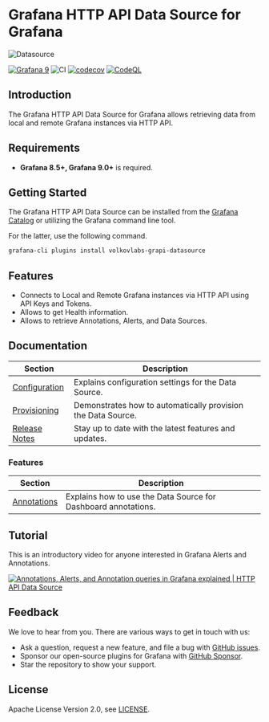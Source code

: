 # Grafana HTTP API Data Source for Grafana

![Datasource](https://github.com/VolkovLabs/volkovlabs-grapi-datasource/raw/main/src/img/datasource.png)

[![Grafana 9](https://img.shields.io/badge/Grafana-9.4.3-orange)](https://www.grafana.com)
![CI](https://github.com/volkovlabs/volkovlabs-grapi-datasource/workflows/CI/badge.svg)
[![codecov](https://codecov.io/gh/VolkovLabs/volkovlabs-grapi-datasource/branch/main/graph/badge.svg)](https://codecov.io/gh/VolkovLabs/volkovlabs-grapi-datasource)
[![CodeQL](https://github.com/VolkovLabs/volkovlabs-grapi-datasource/actions/workflows/codeql-analysis.yml/badge.svg)](https://github.com/VolkovLabs/volkovlabs-grapi-datasource/actions/workflows/codeql-analysis.yml)

## Introduction

The Grafana HTTP API Data Source for Grafana allows retrieving data from local and remote Grafana instances via HTTP API.

## Requirements

- **Grafana 8.5+, Grafana 9.0+** is required.

## Getting Started

The Grafana HTTP API Data Source can be installed from the [Grafana Catalog](https://grafana.com/grafana/plugins/volkovlabs-grapi-datasource/) or utilizing the Grafana command line tool.

For the latter, use the following command.

```bash
grafana-cli plugins install volkovlabs-grapi-datasource
```

## Features

- Connects to Local and Remote Grafana instances via HTTP API using API Keys and Tokens.
- Allows to get Health information.
- Allows to retrieve Annotations, Alerts, and Data Sources.

## Documentation

| Section                      | Description                                                  |
| ---------------------------- | ------------------------------------------------------------ |
| [Configuration](https://volkovlabs.io/plugins/volkovlabs-grapi-datasource/configuration) | Explains configuration settings for the Data Source.         |
| [Provisioning](https://volkovlabs.io/plugins/volkovlabs-grapi-datasource/provisioning) | Demonstrates how to automatically provision the Data Source. |
| [Release Notes](https://volkovlabs.io/plugins/volkovlabs-grapi-datasource/release)     | Stay up to date with the latest features and updates.        |

### Features

| Section                    | Description                                                    |
| -------------------------- | -------------------------------------------------------------- |
| [Annotations](https://volkovlabs.io/plugins/volkovlabs-grapi-datasource/annotations) | Explains how to use the Data Source for Dashboard annotations. |

## Tutorial

This is an introductory video for anyone interested in Grafana Alerts and Annotations.

[![Annotations, Alerts, and Annotation queries in Grafana explained | HTTP API Data Source](https://raw.githubusercontent.com/volkovlabs/volkovlabs-grapi-datasource/main/img/annotations.png)](https://youtu.be/4asWJ_Dhcmw)

## Feedback

We love to hear from you. There are various ways to get in touch with us:

- Ask a question, request a new feature, and file a bug with [GitHub issues](https://github.com/volkovlabs/volkovlabs-grapi-datasource/issues/new/choose).
- Sponsor our open-source plugins for Grafana with [GitHub Sponsor](https://github.com/sponsors/VolkovLabs).
- Star the repository to show your support.

## License

Apache License Version 2.0, see [LICENSE](https://github.com/volkovlabs/volkovlabs-grapi-datasource/blob/main/LICENSE).
